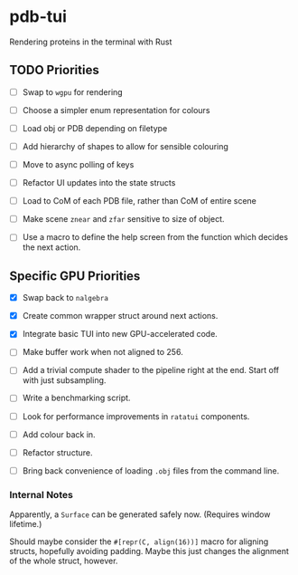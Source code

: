 # pdb-tui

Rendering proteins in the terminal with Rust

## TODO Priorities

- [ ] Swap to `wgpu` for rendering

- [ ] Choose a simpler enum representation for colours
- [ ] Load obj or PDB depending on filetype
- [ ] Add hierarchy of shapes to allow for sensible colouring
- [ ] Move to async polling of keys
- [ ] Refactor UI updates into the state structs
- [ ] Load to CoM of each PDB file, rather than CoM of entire scene
- [ ] Make scene `znear` and `zfar` sensitive to size of object.
- [ ] Use a macro to define the help screen from the function which decides the next action.



## Specific GPU Priorities

- [x] Swap back to `nalgebra`
- [x] Create common wrapper struct around next actions.
- [x] Integrate basic TUI into new GPU-accelerated code.
- [ ] Make buffer work when not aligned to 256.
- [ ] Add a trivial compute shader to the pipeline right at the end. Start off with just subsampling.
- [ ] Write a benchmarking script.
- [ ] Look for performance improvements in `ratatui` components.
- [ ] Add colour back in.
- [ ] Refactor structure.
- [ ] Bring back convenience of loading `.obj` files from the command line.


### Internal Notes

Apparently, a `Surface` can be generated safely now. (Requires window lifetime.)

Should maybe consider the `#[repr(C, align(16))]` macro for aligning structs, hopefully avoiding padding.
Maybe this just changes the alignment of the whole struct, however.
